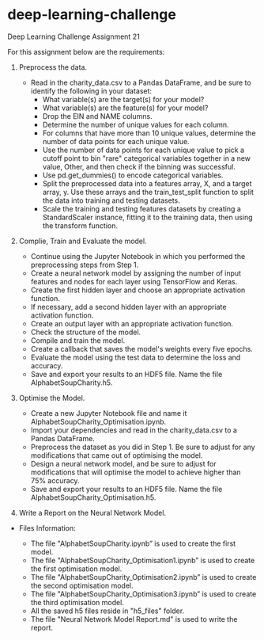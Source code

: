 # deep-learning-challenge
Deep Learning Challenge Assignment 21

For this assignment below are the requirements:

1. Preprocess the data.

    * Read in the charity_data.csv to a Pandas DataFrame, and be sure to identify the following in your dataset:
        * What variable(s) are the target(s) for your model?
        * What variable(s) are the feature(s) for your model?
        * Drop the EIN and NAME columns.
        * Determine the number of unique values for each column.
        * For columns that have more than 10 unique values, determine the number of data points for each unique value.
        * Use the number of data points for each unique value to pick a cutoff point to bin "rare" categorical variables together in a new value, Other, and then check if the binning was successful.
        * Use pd.get_dummies() to encode categorical variables.
        * Split the preprocessed data into a features array, X, and a target array, y. Use these arrays and the train_test_split function to split the data into training and testing datasets.
        * Scale the training and testing features datasets by creating a StandardScaler instance, fitting it to the training data, then using the transform function.

2. Complie, Train and Evaluate the model.

    * Continue using the Jupyter Notebook in which you performed the preprocessing steps from Step 1.
    * Create a neural network model by assigning the number of input features and nodes for each layer using TensorFlow and Keras.
    * Create the first hidden layer and choose an appropriate activation function.
    * If necessary, add a second hidden layer with an appropriate activation function.
    * Create an output layer with an appropriate activation function.
    * Check the structure of the model.
    * Compile and train the model.
    * Create a callback that saves the model's weights every five epochs.
    * Evaluate the model using the test data to determine the loss and accuracy.
    * Save and export your results to an HDF5 file. Name the file AlphabetSoupCharity.h5.

3. Optimise the Model.

    * Create a new Jupyter Notebook file and name it AlphabetSoupCharity_Optimisation.ipynb.
    * Import your dependencies and read in the charity_data.csv to a Pandas DataFrame.
    * Preprocess the dataset as you did in Step 1. Be sure to adjust for any modifications that came out of optimising the model.
    * Design a neural network model, and be sure to adjust for modifications that will optimise the model to achieve higher than 75% accuracy.
    * Save and export your results to an HDF5 file. Name the file AlphabetSoupCharity_Optimisation.h5.

4. Write a Report on the Neural Network Model.


* Files Information:

    * The file "AlphabetSoupCharity.ipynb” is used to create the first model.
    * The file "AlphabetSoupCharity_Optimisation1.ipynb” is used to create the first optimisation model.
    * The file "AlphabetSoupCharity_Optimisation2.ipynb” is used to create the second optimisation model.
    * The file "AlphabetSoupCharity_Optimisation3.ipynb” is used to create the third optimisation model.
    * All the saved h5 files reside in "h5_files" folder.
    * The file "Neural Network Model Report.md" is used to write the report.

